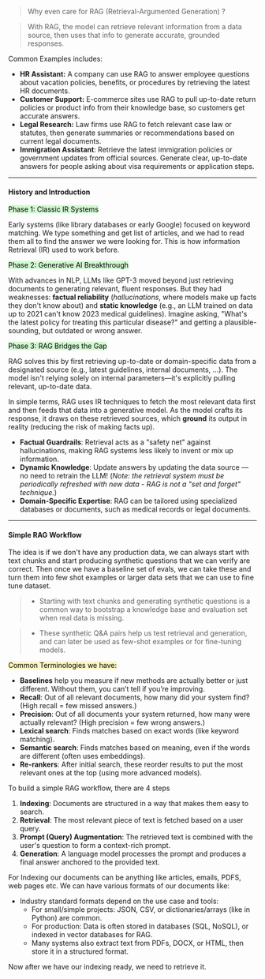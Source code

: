 
> Why even care for RAG (Retrieval-Argumented Generation) ?

> With RAG, the model can retrieve relevant information from a data source, then uses that info to generate accurate, grounded responses.

Common Examples includes:

- **HR Assistant:** A company can use RAG to answer employee questions about vacation policies, benefits, or procedures by retrieving the latest HR documents.
- **Customer Support:** E-commerce sites use RAG to pull up-to-date return policies or product info from their knowledge base, so customers get accurate answers.
- **Legal Research:** Law firms use RAG to fetch relevant case law or statutes, then generate summaries or recommendations based on current legal documents.
- **Immigration Assistant**: Retrieve the latest immigration policies or government updates from official sources.  Generate clear, up-to-date answers for people asking about visa requirements or application steps.
----

#### History and Introduction

<mark style="background: #BBFABBA6;">Phase 1: Classic IR Systems</mark>

Early systems (like library databases or early Google) focused on keyword matching.  We type something and get list of articles, and we had to read them all to find the answer we were looking for. This is how information Retrieval (IR) used to work before.

<mark style="background: #BBFABBA6;">Phase 2: Generative AI Breakthrough</mark>

With advances in NLP, LLMs like GPT-3 moved beyond just retrieving documents to generating relevant, fluent responses. But they had weaknesses: **factual reliability** (_hallucinations_, where models make up facts they don't know about) and **static knowledge** (e.g., an LLM trained on data up to 2021 can't know 2023 medical guidelines). Imagine asking, "What's the latest policy for treating this particular disease?" and getting a plausible-sounding, but outdated or wrong answer.

<mark style="background: #BBFABBA6;">Phase 3: RAG Bridges the Gap</mark>

RAG solves this by first retrieving up-to-date or domain-specific data from a designated source (e.g., latest guidelines, internal documents, ...). The model isn't relying solely on internal parameters—it's explicitly pulling relevant, up-to-date data. 

In simple terms, RAG uses IR techniques to fetch the most relevant data first and then feeds that data into a generative model. As the model crafts its response, it draws on these retrieved sources, which **ground** its output in reality (reducing the risk of making facts up).

- **Factual Guardrails**: Retrieval acts as a "safety net" against hallucinations, making RAG systems less likely to invent or mix up information.
- **Dynamic Knowledge**: Update answers by updating the data source — no need to retrain the LLM! (_Note: the retrieval system must be periodically refreshed with new data - RAG is not a "set and forget" technique._)
- **Domain-Specific Expertise**: RAG can be tailored using specialized databases or documents, such as medical records or legal documents.

-----
#### Simple RAG Workflow

The idea is if we don't have any production data, we can always start with text chunks and start producing synthetic questions that we can verify are correct. Then once we have a baseline set  of evals, we can take these and turn them into few shot examples or larger data sets that we can use to fine tune dataset. 

> - Starting with text chunks and generating synthetic questions is a common way to bootstrap a knowledge base and evaluation set when real data is missing.

> - These synthetic Q&A pairs help us test retrieval and generation, and can later be used as few-shot examples or for fine-tuning models.


<mark style="background: #FFF3A3A6;">Common Terminologies we have:</mark>

- **Baselines** help you measure if new methods are actually better or just different. Without them, you can’t tell if you’re improving.
- **Recall**: Out of all relevant documents, how many did your system find? (High recall = few missed answers.)
- **Precision**: Out of all documents your system returned, how many were actually relevant? (High precision = few wrong answers.)
- **Lexical search**: Finds matches based on exact words (like keyword matching).
- **Semantic search**: Finds matches based on meaning, even if the words are different (often uses embeddings).
- **Re-rankers**: After initial search, these reorder results to put the most relevant ones at the top (using more advanced models).






To build a simple RAG workflow, there are 4 steps 

1. **Indexing**: Documents are structured in a way that makes them easy to search.
2. **Retrieval**: The most relevant piece of text is fetched based on a user query.
3. **Prompt (Query) Augmentation**: The retrieved text is combined with the user's question to form a context-rich prompt.
4. **Generation**: A language model processes the prompt and produces a final answer anchored to the provided text.

For Indexing our documents can be anything like articles, emails, PDFS, web pages etc. We can have various formats of our documents like:
- Industry standard formats depend on the use case and tools:
    - For small/simple projects: JSON, CSV, or dictionaries/arrays (like in Python) are common.
    - For production: Data is often stored in databases (SQL, NoSQL), or indexed in vector databases for RAG.
    - Many systems also extract text from PDFs, DOCX, or HTML, then store it in a structured format.


Now after we have our indexing ready, we need to retrieve it. 
